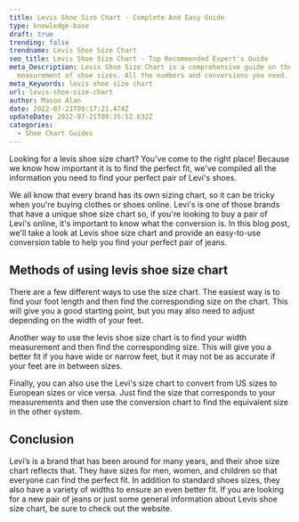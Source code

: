 ```yaml
---
title: Levis Shoe Size Chart - Complete And Easy Guide
type: knowledge-base
draft: true
trending: false
trendname: Levis Shoe Size Chart
seo_title: Levis Shoe Size Chart - Top Recommended Expert's Guide
meta_Description: Levis Shoe Size Chart is a comprehensive guide on the
  measurement of shoe sizes. All the numbers and conversions you need.
meta_Keywords: levis shoe size chart
url: levis-shoe-size-chart
author: Mason Alan
date: 2022-07-21T09:17:21.474Z
updateDate: 2022-07-21T09:35:52.632Z
categories:
  - Shoe Chart Guides
---
```

Looking for a levis shoe size chart? You've come to the right place! Because we know how important it is to find the perfect fit, we've compiled all the information you need to find your perfect pair of Levi's shoes.

We all know that every brand has its own sizing chart, so it can be tricky when you're buying clothes or shoes online. Levi's is one of those brands that have a unique shoe size chart so, if you're looking to buy a pair of Levi's online, it's important to know what the conversion is. In this blog post, we'll take a look at Levis shoe size chart and provide an easy-to-use conversion table to help you find your perfect pair of jeans.

## Methods of using levis shoe size chart

There are a few different ways to use the size chart. The easiest way is to find your foot length and then find the corresponding size on the chart. This will give you a good starting point, but you may also need to adjust depending on the width of your feet.

Another way to use the levis shoe size chart is to find your width measurement and then find the corresponding size. This will give you a better fit if you have wide or narrow feet, but it may not be as accurate if your feet are in between sizes.

Finally, you can also use the Levi's size chart to convert from US sizes to European sizes or vice versa. Just find the size that corresponds to your measurements and then use the conversion chart to find the equivalent size in the other system.

## Conclusion

Levi’s is a brand that has been around for many years, and their shoe size chart reflects that. They have sizes for men, women, and children so that everyone can find the perfect fit. In addition to standard shoes sizes, they also have a variety of widths to ensure an even better fit. If you are looking for a new pair of jeans or just some general information about Levis shoe size chart, be sure to check out the website.